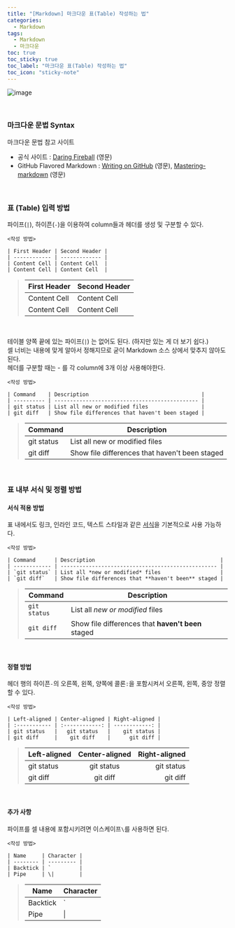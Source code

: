 ```yaml
---
title: "[Markdown] 마크다운 표(Table) 작성하는 법"
categories:
  - Markdown
tags:
  - Markdown
  - 마크다운
toc: true
toc_sticky: true
toc_label: "마크다운 표(Table) 작성하는 법"
toc_icon: "sticky-note"
---
```


![image](https://github.com/leechanwoo-kor/leechanwoo-kor.github.io/assets/55765292/2e52a768-7d01-4ceb-bde6-a8c44edcfa17)

<br>

### 마크다운 문법 Syntax

마크다운 문법 참고 사이트

- 공식 사이트 : [Daring Fireball](https://daringfireball.net/projects/markdown/syntax) (영문)
- GitHub Flavored Markdown : [Writing on GitHub](https://docs.github.com/en/get-started/writing-on-github) (영문), [Mastering-markdown](https://docs.github.com/ko) (영문)

<br>

### 표 (Table) 입력 방법

파이프(`|`), 하이픈(`-`)을 이용하여 column들과 헤더를 생성 및 구분할 수 있다.

```
<작성 방법>

| First Header | Second Header |
| ------------ | ------------- |
| Content Cell | Content Cell  |
| Content Cell | Content Cell  |
```

> | First Header | Second Header |
> | ------------ | ------------- |
> | Content Cell | Content Cell  |
> | Content Cell | Content Cell  |

<br>

테이블 양쪽 끝에 있는 파이프(`|`) 는 없어도 된다. (하지만 있는 게 더 보기 쉽다.)<br>
셀 너비는 내용에 맞게 알아서 정해지므로 굳이 Markdown 소스 상에서 맞추지 않아도 된다.<br>
헤더를 구분할 때는 - 를 각 column에 3개 이상 사용해야한다.<br>

```
<작성 방법>

| Command    | Description                                    |
| ---------- | ---------------------------------------------- |
| git status | List all new or modified files                 |
| git diff   | Show file differences that haven't been staged |
```

> | Command    | Description                                    |
> | ---------- | ---------------------------------------------- |
> | git status | List all new or modified files                 |
> | git diff   | Show file differences that haven't been staged |

<br>

### 표 내부 서식 및 정렬 방법

#### 서식 적용 방법

표 내에서도 링크, 인라인 코드, 텍스트 스타일과 같은 [서식](https://leechanwoo-kor.github.io/markdown/markdown/)을 기본적으로 사용 가능하다.

```
<작성 방법>

| Command      | Description                                        |
| ------------ | -------------------------------------------------- |
| `git status` | List all *new or modified* files                   |
| `git diff`   | Show file differences that **haven't been** staged |
```

> | Command      | Description                                        |
> | ------------ | -------------------------------------------------- |
> | `git status` | List all *new or modified* files                   |
> | `git diff`   | Show file differences that **haven't been** staged |

<br>

#### 정렬 방법

헤더 행의 하이픈`-`의 오른쪽, 왼쪽, 양쪽에 콜론`:`을 포함시켜서 오른쪽, 왼쪽, 중앙 정렬할 수 있다.

```
<작성 방법>

| Left-aligned | Center-aligned | Right-aligned |
| :----------- | :------------: | ------------: |
| git status   |   git status   |    git status |
| git diff     |    git diff    |      git diff |
```

> | Left-aligned | Center-aligned | Right-aligned |
> | :----------- | :------------: | ------------: |
> | git status   |   git status   |    git status |
> | git diff     |    git diff    |      git diff |

<br>

#### 추가 사항

파이프를 셀 내용에 포함시키려면 이스케이프`\`를 사용하면 된다.

```
<작성 방법>

| Name     | Character |
| -------- | --------- |
| Backtick | `         |
| Pipe     | \|        |
```

> | Name     | Character |
> | -------- | --------- |
> | Backtick | `         |
> | Pipe     | \|        |
